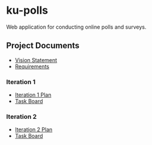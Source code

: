# ku-polls
Web application for conducting online polls and surveys.

## Project Documents

- [Vision Statement](../../wiki/Vision%20Statement)
- [Requirements](../../wiki/Requirements)
### Iteration 1
- [Iteration 1 Plan](../../wiki/Iteration%201%20Plan)
- [Task Board](../../projects/1)
### Iteration 2
- [Iteration 2 Plan]()
- [Task Board]()

